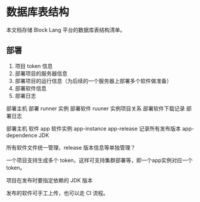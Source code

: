 # 数据库表结构

本文档存储 Block Lang 平台的数据库表结构清单。

## 部署

1. 项目 token 信息
2. 部署项目的服务器信息
3. 部署项目的运行信息（为后续的一个服务器上部署多个软件做准备）
4. 部署软件信息
5. 部署日志

部署主机
部署 runner 实例
部署软件
ruuner 实例项目关系
部署软件下载记录
部署日志

部署主机
软件 app
软件实例 app-instance
app-release 记录所有发布版本
app-dependence  JDK

所有软件文件统一管理，release 版本信息等单独管理？

一个项目支持生成多个 token，这样可支持集群部署等，即一个app实例对应一个 token。

项目在发布时要指定依赖的 JDK 版本

发布的软件可手工上传，也可以走 CI 流程。
